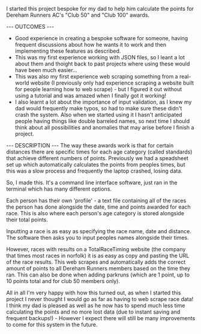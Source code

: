 I started this project bespoke for my dad to help him calculate the points for Dereham Runners AC's "Club 50" and "Club 100" awards.

--- OUTCOMES ---
- Good experience in creating a bespoke software for someone, having frequent discussions about how he wants it to work and then implementing these features as described.
- This was my first experience working with JSON files, so I leant a lot about them and thoight back to past projects where using these would have been much easier...
- This was also my first experience web scraping something from a real-world website (I previously only had experience scraping a website built for people learning how to web scrape) - but I figured it out without using a tutorial and was amazed when I finally got it working!
- I also learnt a lot about the importance of input validation, as I knew my dad would frequently make typos, so had to make sure these didn't crash the system. Also when we started using it I hasn't anticipated people having things like double barreled names, so next time I should think about all possibilities and anomalies that may arise before I finish a project.


--- DESCRIPTION ---
The way these awards work is that for certain distances there are specific times for each age category (called standards) that achieve different numbers of points.
Previously we had a speadsheet set up which automatically calculates the points from peoples times, but this was a slow process and frequently the laptop crashed, losing data.

So, I made this. It's a command line interface software, just ran in the terminal which has many different options.

Each person has their own 'profile' - a text file containing all of the races the person has done alongside the date, time and points awarded for each race. This is also where each person's age category is stored alongside their total points.

Inputting a race is as easy as specifying the race name, date and distance. The software then asks you to input peoples names alongside their times.

However, races with results on a TotalRaceTiming website (the company that times most races in norfolk) it is as easy as copy and pasting the URL of the race results. This web scrapes and automatically adds the correct amount of points to all Dereham Runners members based on the time they ran. This can also be done when adding parkruns (which are 1 point, up to 10 points total and for club 50 members only).

All in all I'm very happy with how this turned out, as when I started this project I never thought I would go as far as having to web scrape race data! I think my dad is pleased as well as he now has to spend much less time calculating the points and no more lost data (due to instant saving and frequent backups!) - However I expect there will still be many improvements to come for this system in the future.
